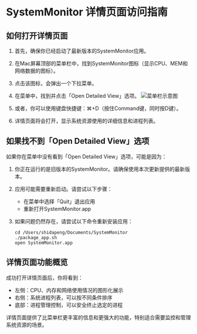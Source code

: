 # SystemMonitor 详情页面访问指南

## 如何打开详情页面

1. 首先，确保你已经启动了最新版本的SystemMonitor应用。

2. 在Mac屏幕顶部的菜单栏中，找到SystemMonitor图标（显示CPU、MEM和网络数据的图标）。

3. 点击该图标，会弹出一个下拉菜单。

4. 在菜单中，找到并点击「Open Detailed View」选项。
   ![菜单栏示意图](menu_illustration.png)

5. 或者，你可以使用键盘快捷键：⌘+D（按住Command键，同时按D键）。

6. 详情页面将会打开，显示系统资源使用的详细信息和进程列表。

## 如果找不到「Open Detailed View」选项

如果你在菜单中没有看到「Open Detailed View」选项，可能是因为：

1. 你正在运行的是旧版本的SystemMonitor。请确保使用本次更新提供的最新版本。

2. 应用可能需要重新启动。请尝试以下步骤：
   - 在菜单中选择「Quit」退出应用
   - 重新打开SystemMonitor.app

3. 如果问题仍然存在，请尝试以下命令重新安装应用：
   ```
   cd /Users/shidapeng/Documents/SystemMonitor
   ./package_app.sh
   open SystemMonitor.app
   ```

## 详情页面功能概览

成功打开详情页面后，你将看到：

- 左侧：CPU、内存和网络使用情况的图形化展示
- 右侧：系统进程列表，可以按不同条件排序
- 底部：进程管理控制，可以安全终止选定的进程

详情页面提供了比菜单栏更丰富的信息和更强大的功能，特别适合需要监控和管理系统资源的场景。